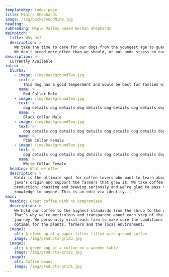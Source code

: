 ```yaml
---
templateKey: index-page
title: Mimi's Shephards
image: /img/backgroundNine.jpg
heading: 
subheading: Maple Valley based German Shephards
mainpitch:
  title: Why Us?
  description: >
    We take the time to care for our dogs from the youngest age to guaruntee that they are as healthy as can be. 
    We don't breed more often than we should, or put undo stress on our mom dogs. We love each and every pup we see, and take care of them to ensure when they go to their new homes they will have the best possible chance for happiness.
description: >-
  Currently Available
intro:
  blurbs:
    - image: /img/backgroundTwo.jpg
      text: >
        This dog has a good temperment and would be best for famlies with children.
      name: >
        Red Collar Male
    - image: /img/backgroundTwo.jpg
      text: >
        dog details dog details dog details dog details dog details dog details
      name: >
        Black Collar Male
    - image: /img/backgroundTwo.jpg
      text: >
        dog details dog details dog details dog details dog details dog details
      name: >
        Pink Collar Female
    - image: /img/backgroundTwo.jpg
      text: >
        dog details dog details dog details dog details dog details dog details
      name: >
        White Collar Female
  heading: What we offer
  description: >
    Kaldi is the ultimate spot for coffee lovers who want to learn about their
    java’s origin and support the farmers that grew it. We take coffee
    production, roasting and brewing seriously and we’re glad to pass that
    knowledge to anyone. This is an edit via identity...
main:
  heading: Great coffee with no compromises
  description: >
    We hold our coffee to the highest standards from the shrub to the cup.
    That’s why we’re meticulous and transparent about each step of the coffee’s
    journey. We personally visit each farm to make sure the conditions are
    optimal for the plants, farmers and the local environment.
  image1:
    alt: A close-up of a paper filter filled with ground coffee
    image: /img/products-grid3.jpg
  image2:
    alt: A green cup of a coffee on a wooden table
    image: /img/products-grid2.jpg
  image3:
    alt: Coffee beans
    image: /img/products-grid1.jpg
---
```

